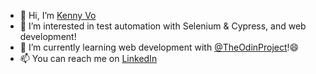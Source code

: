 - 👋 Hi, I’m [Kenny Vo](https://github.com/vokenny)
- 👀 I’m interested in test automation with Selenium & Cypress, and web development!
- 🌱 I’m currently learning web development with [@TheOdinProject](https://github.com/TheOdinProject/theodinproject)!😄
- 📫 You can reach me on [LinkedIn](https://www.linkedin.com/in/vokenny)

<!---
vokenny/vokenny is a ✨ special ✨ repository because its `README.md` (this file) appears on your GitHub profile.
You can click the Preview link to take a look at your changes.
--->
